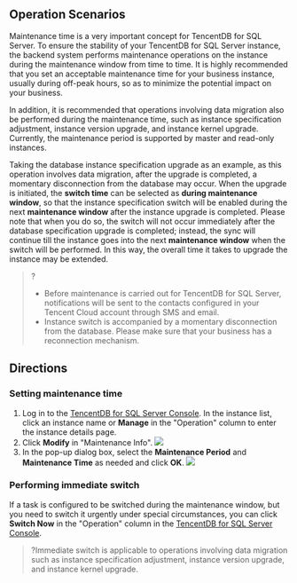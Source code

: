 ## Operation Scenarios
Maintenance time is a very important concept for TencentDB for SQL Server. To ensure the stability of your TencentDB for SQL Server instance, the backend system performs maintenance operations on the instance during the maintenance window from time to time. It is highly recommended that you set an acceptable maintenance time for your business instance, usually during off-peak hours, so as to minimize the potential impact on your business.

In addition, it is recommended that operations involving data migration also be performed during the maintenance time, such as instance specification adjustment, instance version upgrade, and instance kernel upgrade. Currently, the maintenance period is supported by master and read-only instances.

Taking the database instance specification upgrade as an example, as this operation involves data migration, after the upgrade is completed, a momentary disconnection from the database may occur. When the upgrade is initiated, the **switch time** can be selected as **during maintenance window**, so that the instance specification switch will be enabled during the next **maintenance window** after the instance upgrade is completed. Please note that when you do so, the switch will not occur immediately after the database specification upgrade is completed; instead, the sync will continue till the instance goes into the next **maintenance window** when the switch will be performed. In this way, the overall time it takes to upgrade the instance may be extended.

>?
>- Before maintenance is carried out for TencentDB for SQL Server, notifications will be sent to the contacts configured in your Tencent Cloud account through SMS and email.
>- Instance switch is accompanied by a momentary disconnection from the database. Please make sure that your business has a reconnection mechanism.

## Directions
### Setting maintenance time
1. Log in to the [TencentDB for SQL Server Console](https://console.cloud.tencent.com/sqlserver). In the instance list, click an instance name or **Manage** in the "Operation" column to enter the instance details page.
2. Click **Modify** in "Maintenance Info".
![](https://main.qcloudimg.com/raw/141ecd7d3a0ce63ac514aa6c8b4a530f.png)
3. In the pop-up dialog box, select the **Maintenance Period** and **Maintenance Time** as needed and click **OK**.
![](https://main.qcloudimg.com/raw/d3cdb9e92661e4cdf11bec5861bfb53d.png)

<span id="lijiqiehuan"></span>
### Performing immediate switch
If a task is configured to be switched during the maintenance window, but you need to switch it urgently under special circumstances, you can click **Switch Now** in the "Operation" column in the [TencentDB for SQL Server Console](https://console.cloud.tencent.com/sqlserver).
>?Immediate switch is applicable to operations involving data migration such as instance specification adjustment, instance version upgrade, and instance kernel upgrade.


